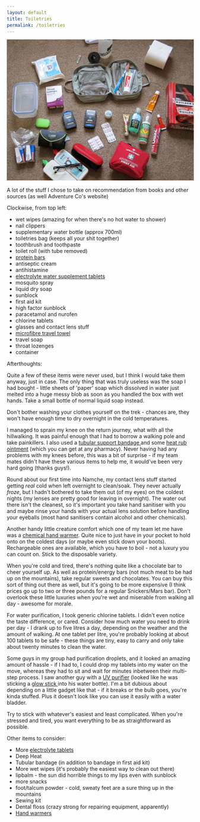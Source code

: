 ```yaml
---
layout: default
title: Toiletries
permalink: /toiletries
---
```

![](assets/equipment1.jpg "Equipment")

A lot of the stuff I chose to take on recommendation from books and other sources (as well Adventure Co's website)

Clockwise, from top left:

* wet wipes (amazing for when there's no hot water to shower)
* nail clippers
* supplementary water bottle (approx 700ml)
* toiletries bag (keeps all your shit together)
* toothbrush and toothpaste
* toilet roll (with tube removed)
* <a href="http://www.amazon.co.uk/gp/product/B000668QYU/">protein bars </a>
* antiseptic cream
* antihistamine
* <a href="http://www.amazon.co.uk/gp/product/B003AIF4Q4/">electrolyte water supplement tablets </a>
* mosquito spray
* liquid dry soap
* sunblock
* first aid kit
* high factor sunblock
* paracetamol and nurofen
* chlorine tablets
* glasses and contact lens stuff
* <a href="http://www.amazon.co.uk/gp/product/B005ERHQ38/">microfibre travel towel </a>
* travel soap
* throat lozenges
* container


Afterthoughts:

Quite a few of these items were never used, but I think I would take them anyway, just in case. The only thing that was truly useless was the soap I had bought - little sheets of 'paper' soap which dissolved in water just melted into a huge messy blob as soon as you handled the box with wet hands. Take a small bottle of normal liquid soap instead.

Don't bother washing your clothes yourself on the trek - chances are, they won't have enough time to dry overnight in the cold temperatures.

I managed to sprain my knee on the return journey, what with all the hillwalking. It was painful enough that I had to borrow a walking pole and take painkillers. I also used a <a href="http://www.amazon.co.uk/gp/product/B001N2PC3O/">tubular support bandage </a> and some <a href="http://en.wikipedia.org/wiki/Deep_Heat_(heat_rub)">heat rub ointment</a> (which you can get at any pharmacy). Never having had any problems with my knees before, this was a bit of surprise - if my team mates didn't have these various items to help me, it would've been very hard going (thanks guys!).

Round about our first time into Namche, my contact lens stuff started getting *real* cold when left overnight to clean/soak. They never actually *froze*, but I hadn't bothered to take them out (of my eyes) on the coldest nights (my lenses are pretty good for leaving in overnight). The water out there isn't the cleanest, so it's important you take hand sanitiser with you and maybe rinse your hands with your actual lens solution before handling your eyeballs (most hand sanitisers contain alcohol and other chemicals).

Another handy little creature comfort which one of my team let me have was a <a href="http://en.wikipedia.org/wiki/Hand_warmer">chemical hand warmer</a>. Quite nice to just have in your pocket to hold onto on the coldest days (or maybe even stick down your boots). Rechargeable ones are available, which you have to boil - not a luxury you can count on. Stick to the disposable variety.

When you're cold and tired, there's nothing quite like a chocolate bar to cheer yourself up. As well as protein/energy bars (not much meat to be had up on the mountains), take regular sweets and chocolates. You can buy this sort of thing out there as well, but it's going to be more expensive (I think prices go up to two or three pounds for a regular Snickers/Mars bar). Don't overlook these little luxuries when you're wet and miserable from walking all day - awesome for morale.

For water purification, I took generic chlorine tablets. I didn't even notice the taste difference, or cared. Consider how much water you need to drink per day - I drank up to five litres a day, depending on the weather and the amount of walking. At one tablet per litre, you're probably looking at about 100 tablets to be safe - these things are tiny, easy to carry and only take about twenty minutes to clean the water.

Some guys in my group had purification droplets, and it looked an amazing amount of hassle - if I had to, I could drop my tablets into my water on the move, whereas they had to sit and wait for minutes inbetween their multi-step process. I saw another guy with a <a href="http://en.wikipedia.org/wiki/Portable_water_purification#Ultraviolet_purification">UV purifier</a> (looked like he was sticking a <a target="_blank" href="http://www.amazon.co.uk/mn/search/?_encoding=UTF8&tag=evernati-21&linkCode=ur2&camp=1634&creative=19450&field-keywords=uv%20water%20purifier">glow stick </a> into his water bottle). I'm a bit dubious about depending on a little gadget like that - if it breaks or the bulb goes, you're kinda stuffed. Plus it doesn't look like you can use it easily with a water bladder.

Try to stick with whatever's easiest and least complicated. When you're stressed and tired, you want everything to be as straightforward as possible.

Other items to consider:

* More <a href="http://www.amazon.co.uk/gp/product/B003AIF4Q4/">electrolyte tablets </a>
* Deep Heat
* Tubular bandage (in addition to bandage in first aid kit)
* More wet wipes (it's probably the easiest way to clean out there)
* lipbalm - the sun did horrible things to my lips even with sunblock
* more snacks
* foot/talcum powder - cold, sweaty feet are a sure thing up in the mountains
* Sewing kit
* Dental floss (crazy strong for repairing equipment, apparently)
* <a href="http://www.amazon.co.uk/gp/product/B001THB8RM/">Hand warmers </a>


